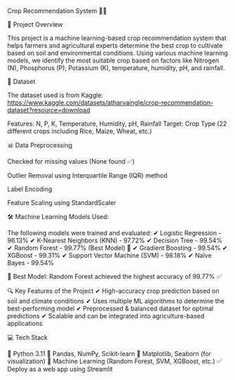 Crop Recommendation System 🌾🚀

📌 Project Overview

This project is a machine learning-based crop recommendation system that helps farmers and agricultural experts determine the best crop to cultivate based on soil and environmental conditions. Using various machine learning models, we identify the most suitable crop based on factors like Nitrogen (N), Phosphorus (P), Potassium (K), temperature, humidity, pH, and rainfall.

📂 Dataset

The dataset used is from Kaggle: https://www.kaggle.com/datasets/atharvaingle/crop-recommendation-dataset?resource=download

Features: N, P, K, Temperature, Humidity, pH, Rainfall
Target: Crop Type (22 different crops including Rice, Maize, Wheat, etc.)

📊 Data Preprocessing

Checked for missing values (None found ✅)

Outlier Removal using Interquartile Range (IQR) method

Label Encoding 

Feature Scaling using StandardScaler

🛠️ Machine Learning Models Used:

The following models were trained and evaluated:
✔ Logistic Regression - 96.13%
✔ K-Nearest Neighbors (KNN) - 97.72%
✔ Decision Tree - 99.54%
✔ Random Forest - 99.77% (Best Model) 🎯
✔ Gradient Boosting - 99.54%
✔ XGBoost - 99.31%
✔ Support Vector Machine (SVM) - 98.18%
✔ Naïve Bayes - 99.54%

📌 Best Model: Random Forest achieved the highest accuracy of 99.77% ✅

🔍 Key Features of the Project
✔ High-accuracy crop prediction based on soil and climate conditions
✔ Uses multiple ML algorithms to determine the best-performing model
✔ Preprocessed & balanced dataset for optimal predictions
✔ Scalable and can be integrated into agriculture-based applications

💻 Tech Stack

🔹 Python 3.11
🔹 Pandas, NumPy, Scikit-learn
🔹 Matplotlib, Seaborn (for visualization)
🔹 Machine Learning (Random Forest, SVM, XGBoost, etc.)
✅ Deploy as a web app using Streamlit
